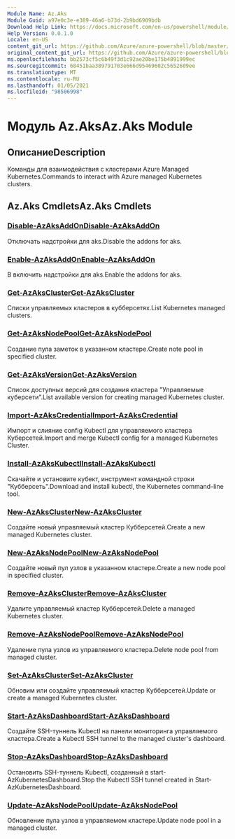 ```yaml
---
Module Name: Az.Aks
Module Guid: a97e0c3e-e389-46a6-b73d-2b9bd6909bdb
Download Help Link: https://docs.microsoft.com/en-us/powershell/module/az.aks
Help Version: 0.0.1.0
Locale: en-US
content_git_url: https://github.com/Azure/azure-powershell/blob/master/src/Aks/Aks/help/Az.Aks.md
original_content_git_url: https://github.com/Azure/azure-powershell/blob/master/src/Aks/Aks/help/Az.Aks.md
ms.openlocfilehash: bb2573cf5c6b49f3d1c92ae20be175b4891999ec
ms.sourcegitcommit: 68451baa389791703e666d95469602c5652609ee
ms.translationtype: MT
ms.contentlocale: ru-RU
ms.lasthandoff: 01/05/2021
ms.locfileid: "98506998"
---
```

# <span data-ttu-id="ff2a3-101">Модуль Az.Aks</span><span class="sxs-lookup"><span data-stu-id="ff2a3-101">Az.Aks Module</span></span>
## <span data-ttu-id="ff2a3-102">Описание</span><span class="sxs-lookup"><span data-stu-id="ff2a3-102">Description</span></span>
<span data-ttu-id="ff2a3-103">Команды для взаимодействия с кластерами Azure Managed Kubernetes.</span><span class="sxs-lookup"><span data-stu-id="ff2a3-103">Commands to interact with Azure managed Kubernetes clusters.</span></span>

## <span data-ttu-id="ff2a3-104">Az.Aks Cmdlets</span><span class="sxs-lookup"><span data-stu-id="ff2a3-104">Az.Aks Cmdlets</span></span>
### [<span data-ttu-id="ff2a3-105">Disable-AzAksAddOn</span><span class="sxs-lookup"><span data-stu-id="ff2a3-105">Disable-AzAksAddOn</span></span>](Disable-AzAksAddOn.md)
<span data-ttu-id="ff2a3-106">Отключать надстройки для aks.</span><span class="sxs-lookup"><span data-stu-id="ff2a3-106">Disable the addons for aks.</span></span>

### [<span data-ttu-id="ff2a3-107">Enable-AzAksAddOn</span><span class="sxs-lookup"><span data-stu-id="ff2a3-107">Enable-AzAksAddOn</span></span>](Enable-AzAksAddOn.md)
<span data-ttu-id="ff2a3-108">В включить надстройки для aks.</span><span class="sxs-lookup"><span data-stu-id="ff2a3-108">Enable the addons for aks.</span></span>

### [<span data-ttu-id="ff2a3-109">Get-AzAksCluster</span><span class="sxs-lookup"><span data-stu-id="ff2a3-109">Get-AzAksCluster</span></span>](Get-AzAksCluster.md)
<span data-ttu-id="ff2a3-110">Списки управляемых кластеров в кубберсетях.</span><span class="sxs-lookup"><span data-stu-id="ff2a3-110">List Kubernetes managed clusters.</span></span>

### [<span data-ttu-id="ff2a3-111">Get-AzAksNodePool</span><span class="sxs-lookup"><span data-stu-id="ff2a3-111">Get-AzAksNodePool</span></span>](Get-AzAksNodePool.md)
<span data-ttu-id="ff2a3-112">Создание пула заметок в указанном кластере.</span><span class="sxs-lookup"><span data-stu-id="ff2a3-112">Create note pool in specified cluster.</span></span>

### [<span data-ttu-id="ff2a3-113">Get-AzAksVersion</span><span class="sxs-lookup"><span data-stu-id="ff2a3-113">Get-AzAksVersion</span></span>](Get-AzAksVersion.md)
<span data-ttu-id="ff2a3-114">Список доступных версий для создания кластера "Управляемые куберсети".</span><span class="sxs-lookup"><span data-stu-id="ff2a3-114">List available version for creating managed Kubernetes cluster.</span></span>

### [<span data-ttu-id="ff2a3-115">Import-AzAksCredential</span><span class="sxs-lookup"><span data-stu-id="ff2a3-115">Import-AzAksCredential</span></span>](Import-AzAksCredential.md)
<span data-ttu-id="ff2a3-116">Импорт и слияние config Kubectl для управляемого кластера Куберсетей.</span><span class="sxs-lookup"><span data-stu-id="ff2a3-116">Import and merge Kubectl config for a managed Kubernetes Cluster.</span></span>

### [<span data-ttu-id="ff2a3-117">Install-AzAksKubectl</span><span class="sxs-lookup"><span data-stu-id="ff2a3-117">Install-AzAksKubectl</span></span>](Install-AzAksKubectl.md)
<span data-ttu-id="ff2a3-118">Скачайте и установите кубект, инструмент командной строки "Кубберсеть".</span><span class="sxs-lookup"><span data-stu-id="ff2a3-118">Download and install kubectl, the Kubernetes command-line tool.</span></span>

### [<span data-ttu-id="ff2a3-119">New-AzAksCluster</span><span class="sxs-lookup"><span data-stu-id="ff2a3-119">New-AzAksCluster</span></span>](New-AzAksCluster.md)
<span data-ttu-id="ff2a3-120">Создайте новый управляемый кластер Кубберсетей.</span><span class="sxs-lookup"><span data-stu-id="ff2a3-120">Create a new managed Kubernetes cluster.</span></span>

### [<span data-ttu-id="ff2a3-121">New-AzAksNodePool</span><span class="sxs-lookup"><span data-stu-id="ff2a3-121">New-AzAksNodePool</span></span>](New-AzAksNodePool.md)
<span data-ttu-id="ff2a3-122">Создайте новый пул узлов в указанном кластере.</span><span class="sxs-lookup"><span data-stu-id="ff2a3-122">Create a new node pool in specified cluster.</span></span>

### [<span data-ttu-id="ff2a3-123">Remove-AzAksCluster</span><span class="sxs-lookup"><span data-stu-id="ff2a3-123">Remove-AzAksCluster</span></span>](Remove-AzAksCluster.md)
<span data-ttu-id="ff2a3-124">Удалите управляемый кластер Кубберсетей.</span><span class="sxs-lookup"><span data-stu-id="ff2a3-124">Delete a managed Kubernetes cluster.</span></span>

### [<span data-ttu-id="ff2a3-125">Remove-AzAksNodePool</span><span class="sxs-lookup"><span data-stu-id="ff2a3-125">Remove-AzAksNodePool</span></span>](Remove-AzAksNodePool.md)
<span data-ttu-id="ff2a3-126">Удаление пула узлов из управляемого кластера.</span><span class="sxs-lookup"><span data-stu-id="ff2a3-126">Delete node pool from managed cluster.</span></span>

### [<span data-ttu-id="ff2a3-127">Set-AzAksCluster</span><span class="sxs-lookup"><span data-stu-id="ff2a3-127">Set-AzAksCluster</span></span>](Set-AzAksCluster.md)
<span data-ttu-id="ff2a3-128">Обновим или создайте управляемый кластер Кубберсетей.</span><span class="sxs-lookup"><span data-stu-id="ff2a3-128">Update or create a managed Kubernetes cluster.</span></span>

### [<span data-ttu-id="ff2a3-129">Start-AzAksDashboard</span><span class="sxs-lookup"><span data-stu-id="ff2a3-129">Start-AzAksDashboard</span></span>](Start-AzAksDashboard.md)
<span data-ttu-id="ff2a3-130">Создайте SSH-туннель Kubectl на панели мониторинга управляемого кластера.</span><span class="sxs-lookup"><span data-stu-id="ff2a3-130">Create a Kubectl SSH tunnel to the managed cluster's dashboard.</span></span>

### [<span data-ttu-id="ff2a3-131">Stop-AzAksDashboard</span><span class="sxs-lookup"><span data-stu-id="ff2a3-131">Stop-AzAksDashboard</span></span>](Stop-AzAksDashboard.md)
<span data-ttu-id="ff2a3-132">Остановить SSH-туннель Kubectl, созданный в start-AzKubernetesDashboard.</span><span class="sxs-lookup"><span data-stu-id="ff2a3-132">Stop the Kubectl SSH tunnel created in Start-AzKubernetesDashboard.</span></span>

### [<span data-ttu-id="ff2a3-133">Update-AzAksNodePool</span><span class="sxs-lookup"><span data-stu-id="ff2a3-133">Update-AzAksNodePool</span></span>](Update-AzAksNodePool.md)
<span data-ttu-id="ff2a3-134">Обновление пула узлов в управляемом кластере.</span><span class="sxs-lookup"><span data-stu-id="ff2a3-134">Update node pool in a managed cluster.</span></span>

